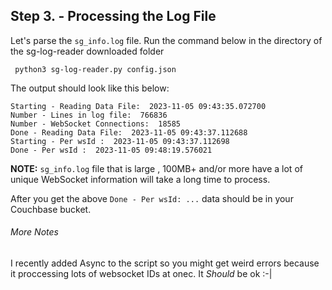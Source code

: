 ## Step 3. - Processing the Log File

Let's parse the `sg_info.log` file. Run the command below in the directory of the sg-log-reader downloaded folder

```console
 python3 sg-log-reader.py config.json
```

 The output should look like this below:


```console
Starting - Reading Data File:  2023-11-05 09:43:35.072700
Number - Lines in log file:  766836
Number - WebSocket Connections:  18585
Done - Reading Data File:  2023-11-05 09:43:37.112688
Starting - Per wsId :  2023-11-05 09:43:37.112698
Done - Per wsId :  2023-11-05 09:48:19.576021
```
 **NOTE:** `sg_info.log` file that is large , 100MB+ and/or more have a lot of unique WebSocket information will take a long time to process.

After you get the above `Done - Per wsId: ...` data should be in your Couchbase bucket.

###### More Notes
I recently added Async to the script so you might get weird errors because it proccessing lots of websocket IDs at onec. It <i>Should</i> be ok :-|